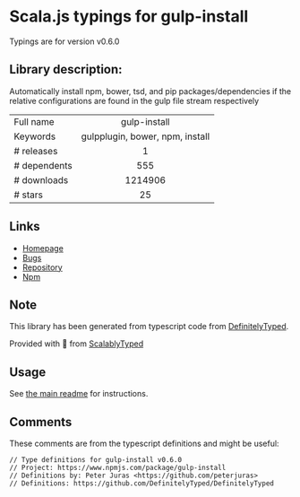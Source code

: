 
# Scala.js typings for gulp-install

Typings are for version v0.6.0

## Library description:
Automatically install npm, bower, tsd, and pip packages/dependencies if the relative configurations are found in the gulp file stream respectively

|                    |                 |
| ------------------ | :-------------: |
| Full name          | gulp-install |
| Keywords           | gulpplugin, bower, npm, install |
| # releases         | 1 |
| # dependents       | 555 |
| # downloads        | 1214906 |
| # stars            | 25 |

## Links
- [Homepage](https://github.com/slushjs/gulp-install)
- [Bugs](https://github.com/slushjs/gulp-install/issues)
- [Repository](https://github.com/slushjs/gulp-install)
- [Npm](https://www.npmjs.com/package/gulp-install)
    


## Note
This library has been generated from typescript code from [DefinitelyTyped](https://definitelytyped.org).

Provided with :purple_heart: from [ScalablyTyped](https://github.com/oyvindberg/ScalablyTyped)

## Usage
See [the main readme](../../readme.md) for instructions.

## Comments

These comments are from the typescript definitions and might be useful:
```
// Type definitions for gulp-install v0.6.0
// Project: https://www.npmjs.com/package/gulp-install
// Definitions by: Peter Juras <https://github.com/peterjuras>
// Definitions: https://github.com/DefinitelyTyped/DefinitelyTyped

```

